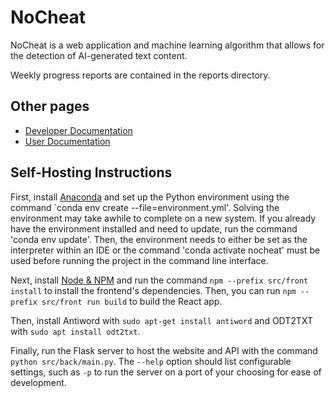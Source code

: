 # NoCheat
NoCheat is a web application and machine learning algorithm that allows for the detection of AI-generated text content. 

Weekly progress reports are contained in the reports directory.

## Other pages
- [Developer Documentation](devdocs.md)
- [User Documentation](userDocs.md)

## Self-Hosting Instructions

First, install [Anaconda](https://www.anaconda.com/download) and set up the Python environment using the command `conda env create --file=environment.yml'. Solving the environment may take awhile to complete on a new system. If you already have the environment installed and need to update, run the command 'conda env update'. Then, the environment needs to either be set as the interpreter within an IDE or the command 'conda activate nocheat' must be used before running the project in the command line interface.

Next, install [Node & NPM](https://docs.npmjs.com/cli/v9/configuring-npm/install) and run the command `npm --prefix src/front install` to install the frontend's dependencies. Then, you can run `npm --prefix src/front run build` to build the React app.

Then, install Antiword with `sudo apt-get install antiword` and ODT2TXT with `sudo apt install odt2txt`.

Finally, run the Flask server to host the website and API with the command `python src/back/main.py`. The `--help` option should list configurable settings, such as `-p` to run the server on a  port of your choosing for ease of development.
